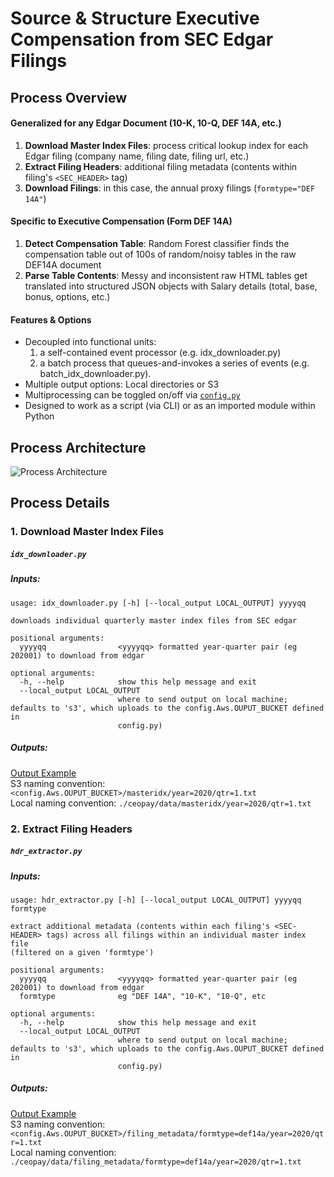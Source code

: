 # Source & Structure Executive Compensation from SEC Edgar Filings
## Process Overview
#### Generalized for any Edgar Document (10-K, 10-Q, DEF 14A, etc.)
1. **Download Master Index Files**: process critical lookup index for each Edgar filing (company name, filing date, filing url, etc.) 
2. **Extract Filing Headers**: additional filing metadata (contents within filing's `<SEC_HEADER>` tag)
3. **Download Filings**: in this case, the annual proxy filings (`formtype="DEF 14A"`) 

#### Specific to Executive Compensation (Form DEF 14A)
1. **Detect Compensation Table**: Random Forest classifier finds the compensation table out of 100s of random/noisy tables in the raw DEF14A document
2. **Parse Table Contents**: Messy and inconsistent raw HTML tables get translated into structured JSON objects with Salary details (total, base, bonus, options, etc.)

#### Features & Options
- Decoupled into functional units:
  1. a self-contained event processor (e.g. idx_downloader.py)
  2. a batch process that queues-and-invokes a series of events (e.g. batch_idx_downloader.py). 
- Multiple output options: Local directories or S3
- Multiprocessing can be toggled on/off via [`config.py`](https://github.com/talsan/ceopay/blob/master/config.py)
- Designed to work as a script (via CLI) or as an imported module within Python

## Process Architecture
![Process Architecture](https://github.com/talsan/ceopay/blob/master/resources/img/DEF14A%20Data%20Flow.png?raw=true)

## Process Details
### 1. Download Master Index Files
##### `idx_downloader.py`
##### Inputs: 
```
usage: idx_downloader.py [-h] [--local_output LOCAL_OUTPUT] yyyyqq

downloads individual quarterly master index files from SEC edgar

positional arguments:
  yyyyqq                <yyyyqq> formatted year-quarter pair (eg 202001) to download from edgar

optional arguments:
  -h, --help            show this help message and exit
  --local_output LOCAL_OUTPUT
                        where to send output on local machine; defaults to 's3', which uploads to the config.Aws.OUPUT_BUCKET defined in
                        config.py)
```
##### Outputs:
[Output Example](https://github.com/talsan/ceopay/blob/master/data/masteridx/year%3D2020/qtr%3D2.txt)  
S3 naming convention: `<config.Aws.OUPUT_BUCKET>/masteridx/year=2020/qtr=1.txt`  
Local naming convention: `./ceopay/data/masteridx/year=2020/qtr=1.txt`  

### 2. Extract Filing Headers
##### `hdr_extractor.py`
##### Inputs: 
```
usage: hdr_extractor.py [-h] [--local_output LOCAL_OUTPUT] yyyyqq formtype

extract additional metadata (contents within each filing's <SEC-HEADER> tags) across all filings within an individual master index file
(filtered on a given 'formtype')

positional arguments:
  yyyyqq                <yyyyqq> formatted year-quarter pair (eg 202001) to download from edgar
  formtype              eg "DEF 14A", "10-K", "10-Q", etc

optional arguments:
  -h, --help            show this help message and exit
  --local_output LOCAL_OUTPUT
                        where to send output on local machine; defaults to 's3', which uploads to the config.Aws.OUPUT_BUCKET defined in
                        config.py)
```
##### Outputs:
[Output Example](https://github.com/talsan/ceopay/blob/master/data/filing_metadata/formtype%3Ddef14a/year%3D2020/qtr%3D2.txt)  
S3 naming convention: `<config.Aws.OUPUT_BUCKET>/filing_metadata/formtype=def14a/year=2020/qtr=1.txt`  
Local naming convention: `./ceopay/data/filing_metadata/formtype=def14a/year=2020/qtr=1.txt`  

